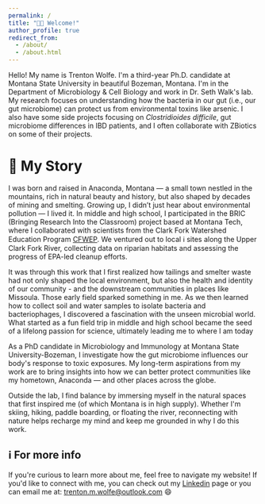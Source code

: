 ```yaml
---
permalink: /
title: "👋🏻 Welcome!"
author_profile: true
redirect_from: 
  - /about/
  - /about.html
---
```


Hello! My name is Trenton Wolfe. I'm a third-year Ph.D. candidate at Montana State University in beautiful Bozeman, Montana. I'm in the Department of Microbiology & Cell Biology and work in Dr. Seth Walk's lab. My research focuses on understanding how the bacteria in our gut (i.e., our gut microbiome) can protect us from environmental toxins like arsenic. I also have some side projects focusing on *Clostridioides difficile*, gut microbiome differences in IBD patients, and I often collaborate with ZBiotics on some of their projects. 


📖 My Story
======
I was born and raised in Anaconda, Montana — a small town nestled in the mountains, rich in natural beauty and history, but also shaped by decades of mining and smelting. Growing up, I didn’t just hear about environmental pollution — I lived it. In middle and high school, I participated in the BRIC (Bringing Research Into the Classroom) project based at Montana Tech, where I collaborated with scientists from the Clark Fork Watershed Education Program [CFWEP](https://cfwep.org). We ventured out to local ℹ sites along the Upper Clark Fork River, collecting data on riparian habitats and assessing the progress of EPA-led cleanup efforts. 

It was through this work that I first realized how tailings and smelter waste had not only shaped the local environment, but also the health and identity of our community -  and the downstream communities in places like Missoula. Those early field sparked something in me. As we then learned how to collect soil and water samples to isolate bacteria and bacteriophages, I discovered a fascination with the unseen microbial world. What started as a fun field trip in middle and high school became the seed of a lifelong passion for science, ultimately leading me to where I am today

As a PhD candidate in Microbiology and Immunology at Montana State University-Bozeman, I investigate how the gut microbiome influences our body's response to toxic exposures. My long-term aspirations from my work are to bring insights into how we can better protect communities like my hometown, Anaconda — and other places across the globe. 

Outside the lab, I find balance by immersing myself in the natural spaces that first inspired me (of which Montana is in high supply). Whether I'm skiing, hiking, paddle boarding, or floating the river, reconnecting with nature helps recharge my mind and keep me grounded in why I do this work.



ℹ️ For more info
------
If you're curious to learn more about me, feel free to navigate my website! If you'd like to connect with me, you can check out my [Linkedin](www.linkedin.com/in/trenton-wolfe-71243919a) page or you can email me at: trenton.m.wolfe@outlook.com 😄

